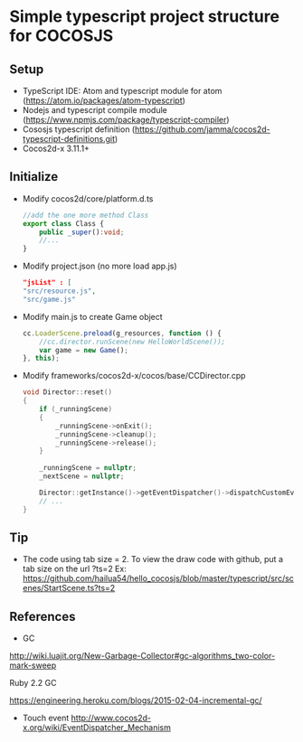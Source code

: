 # Simple typescript project structure for COCOSJS

## Setup

- TypeScript IDE: Atom and typescript module for atom (https://atom.io/packages/atom-typescript)
- Nodejs and typescript compile module (https://www.npmjs.com/package/typescript-compiler)
- Cososjs typescript definition (https://github.com/jamma/cocos2d-typescript-definitions.git)
- Cocos2d-x 3.11.1+

## Initialize

- Modify cocos2d/core/platform.d.ts

	```ts
	//add the one more method Class
	export class Class {
		public _super():void;
		//...
	}
	```
	
- Modify project.json (no more load app.js)
	
	```json
	"jsList" : [
	"src/resource.js",
	"src/game.js"
	```
	
- Modify main.js to create Game object

	```js
	cc.LoaderScene.preload(g_resources, function () {
		//cc.director.runScene(new HelloWorldScene()); 
		var game = new Game();
	}, this);
	```
		
- Modify frameworks/cocos2d-x/cocos/base/CCDirector.cpp
	
	```c
	void Director::reset()
	{    
		if (_runningScene)
		{
			_runningScene->onExit();
			_runningScene->cleanup();
			_runningScene->release();
		}
		
		_runningScene = nullptr;
		_nextScene = nullptr;

		Director::getInstance()->getEventDispatcher()->dispatchCustomEvent("game_on_exit");
		// ...
	}
	```

## Tip

- The code using tab size = 2. To view the draw code with github, put a tab size on the url ?ts=2
Ex: https://github.com/hailua54/hello_cocosjs/blob/master/typescript/src/scenes/StartScene.ts?ts=2

## References

- GC

http://wiki.luajit.org/New-Garbage-Collector#gc-algorithms_two-color-mark-sweep

Ruby 2.2 GC

https://engineering.heroku.com/blogs/2015-02-04-incremental-gc/

- Touch event
http://www.cocos2d-x.org/wiki/EventDispatcher_Mechanism
		